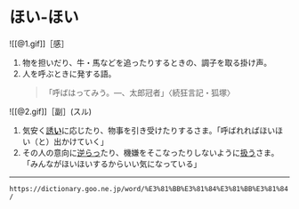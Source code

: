# ほい‐ほい

![[@1.gif]]［感］

1. 物を担いだり、牛・馬などを追ったりするときの、調子を取る掛け声。
2. 人を呼ぶときに発する語。
    >「呼ばはってみう。―、太郎冠者」〈続狂言記・狐塚〉
        

![[@2.gif]]［副］(スル)

1. 気安く[誘**い**](さそう（誘う）)に応じたり、物事を引き受けたりするさま。「呼ばれればほいほい（と）出かけていく」
2. その人の意向に[逆らっ](さからう（逆らう）)たり、機嫌をそこなったりしないように[扱う](あつかう（扱う）)さま。「みんながほいほいするからいい気になっている」

---
`https://dictionary.goo.ne.jp/word/%E3%81%BB%E3%81%84%E3%81%BB%E3%81%84/`